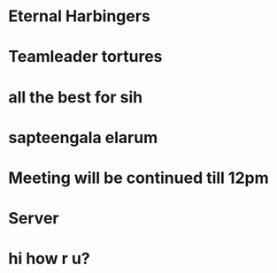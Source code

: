 # Eternal Harbingers

# Teamleader tortures

# all the best for sih

# sapteengala elarum

# Meeting will be continued till 12pm
# Server
# hi how r u?
